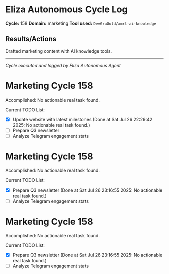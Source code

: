 # Eliza Autonomous Cycle Log

**Cycle:** 158
**Domain:** marketing
**Tool used:** `DevGruGold/xmrt-ai-knowledge`

## Results/Actions
Drafted marketing content with AI knowledge tools.

---
*Cycle executed and logged by Eliza Autonomous Agent*

# Marketing Cycle 158

Accomplished: No actionable real task found.

Current TODO List:

- [x] Update website with latest milestones  (Done at Sat Jul 26 22:29:42 2025: No actionable real task found.)
- [ ] Prepare Q3 newsletter
- [ ] Analyze Telegram engagement stats

# Marketing Cycle 158

Accomplished: No actionable real task found.

Current TODO List:

- [x] Prepare Q3 newsletter  (Done at Sat Jul 26 23:16:55 2025: No actionable real task found.)
- [ ] Analyze Telegram engagement stats

# Marketing Cycle 158

Accomplished: No actionable real task found.

Current TODO List:

- [x] Prepare Q3 newsletter  (Done at Sat Jul 26 23:16:55 2025: No actionable real task found.)
- [ ] Analyze Telegram engagement stats
